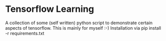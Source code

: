 # Tensorflow Learning

A collection of some (self written) python script to demonstrate certain aspects of tensorflow.
This is mainly for myself :-)
Installation via pip install -r requirements.txt